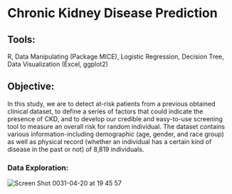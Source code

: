 # Chronic Kidney Disease Prediction
## Tools: 
R, Data Manipulating (Package MICE), Logistic Regression, Decision Tree, Data Visualization (Excel, ggplot2)

## Objective: 
In this study, we are to detect at-risk patients from a previous obtained clinical dataset, to define a series of factors that could indicate the presence of CKD, and to develop our credible and easy-to-use screening tool to measure an overall risk for random individual. The dataset contains various information-including demographic (age, gender, and race group) as well as physical record (whether an individual has a certain kind of disease in the past or not) of 8,819 individuals.

### Data Exploration: 
![Screen Shot 0031-04-20 at 19 45 57](https://user-images.githubusercontent.com/49817101/56463571-184d8d00-63a5-11e9-9100-fc290639e00c.png)

